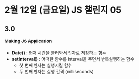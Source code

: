 # 2월 12일 (금요일) JS 챌린지 05
  
## 3.0
#### Making JS Application
- **Date()** : 현재 시간을 불러와서 인자로 저장하는 함수
- **setInterval()** : 어떠한 함수를 interval을 주면서 반복실행하는 함수
    - 첫 번째 인자는 실행시킬 함수
    - 두 번째 인자는 실행 간격 (milliseconds)